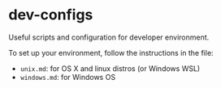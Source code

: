 # dev-configs

Useful scripts and configuration for developer environment.

To set up your environment, follow the instructions in the file:

- `unix.md`: for OS X and linux distros (or Windows WSL)
- `windows.md`: for Windows OS
